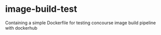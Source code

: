 # image-build-test

Containing a simple Dockerfile for testing concourse image build pipeline with dockerhub

